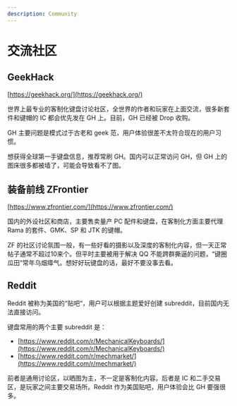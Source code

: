 ```yaml
---
description: Community
---
```


# 交流社区

## GeekHack

[https://geekhack.org/](https://geekhack.org/)

世界上最专业的客制化键盘讨论社区，全世界的作者和玩家在上面交流，很多新套件和键帽的 IC 都会优先发在 GH 上。目前，GH 已经被 Drop 收购。

GH 主要问题是模式过于古老和 geek 范，用户体验很差不太符合现在的用户习惯。

想获得全球第一手键盘信息，推荐常刷 GH。国内可以正常访问 GH，但 GH 上的图床很多都被墙了，可能会导致看不了图。

## 装备前线 ZFrontier

[https://www.zfrontier.com/](https://www.zfrontier.com/)

国内的外设社区和商店，主要售卖量产 PC 配件和键盘，在客制化方面主要代理 Rama 的套件、GMK、SP 和 JTK 的键帽。

ZF 的社区讨论氛围一般，有一些好看的摄影以及深度的客制化内容，但一天正常帖子通常不超过10来个。但平时主要被用于解决 QQ 不能跨群撕逼的问题，“键圈瓜田“常年乌烟瘴气。想好好玩键盘的话，最好不要没事去看。

## Reddit

Reddit 被称为美国的“贴吧“，用户可以根据主题爱好创建 subreddit，目前国内无法直接访问。

键盘常用的两个主要 subreddit 是：

* [https://www.reddit.com/r/MechanicalKeyboards/](https://www.reddit.com/r/MechanicalKeyboards/)
* [https://www.reddit.com/r/mechmarket/](https://www.reddit.com/r/mechmarket/)

前者是通用讨论区，以晒图为主，不一定是客制化内容。后者是 IC 和二手交易区，是玩家之间主要交易场所。Reddit 作为美国贴吧，用户体验会比 GH 要强很多。

